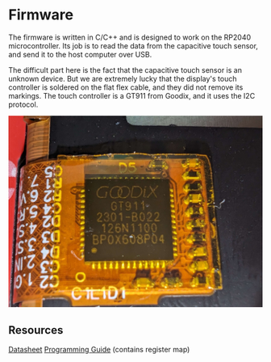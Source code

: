 # Firmware

The firmware is written in C/C++ and is designed to work on the RP2040 microcontroller.
Its job is to read the data from the capacitive touch sensor, and send it to the host computer over USB.

The difficult part here is the fact that the capacitive touch sensor is an unknown device.
But we are extremely lucky that the display's touch controller is soldered on the flat flex cable, and they did not remove its markings.
The touch controller is a GT911 from Goodix, and it uses the I2C protocol.

![Chip](resources/chip.jpg)

## Resources
[Datasheet](resources/GT911_v.09.pdf)
[Programming Guide](resources/GT911%20Programming%20Guide_v0.1.pdf) (contains register map)